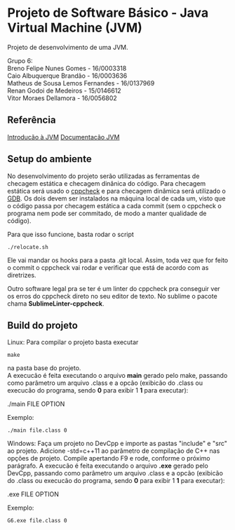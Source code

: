 # Projeto de Software Básico - Java Virtual Machine (JVM)

Projeto de desenvolvimento de uma JVM.

Grupo 6:  
Breno Felipe Nunes Gomes - 16/0003318  
Caio Albuquerque Brandão - 16/0003636  
Matheus de Sousa Lemos Fernandes - 16/0137969  
Renan Godoi de Medeiros - 15/0146612  
Vitor Moraes Dellamora - 16/0056802  


## Referência

[Introducão à JVM](https://www.devmedia.com.br/introducao-ao-java-virtual-machine-jvm/27624)
[Documentacão JVM](https://www.guru99.com/java-virtual-machine-jvm.html)


## Setup do ambiente

No desenvolvimento do projeto serão utilizadas as ferramentas de checagem estática e checagem dinânica do código. Para checagem estática será usado o [cppcheck](http://cppcheck.sourceforge.net/) e para checagem dinâmica será utilizado o [GDB](https://www.gnu.org/software/gdb/download/). Os dois devem ser instalados na máquina local de cada um, visto que o código passa por checagem estática a cada commit (sem o cppcheck o programa nem pode ser commitado, de modo a manter qualidade de código).

Para que isso funcione, basta rodar o script

```
./relocate.sh
```

Ele vai mandar os hooks para a pasta .git local.
Assim, toda vez que for feito o commit o cppcheck vai rodar e verificar que está de acordo com as diretrizes.  

Outro software legal pra se ter é um linter do cppcheck pra conseguir ver os erros do cppcheck direto no seu editor de texto. No sublime o pacote chama **SublimeLinter-cppcheck**.

## Build do projeto

Linux:
Para compilar o projeto basta executar 

```
make
```
na pasta base do projeto.  
A execucão é feita executando o arquivo **main** gerado pelo make, passando como parâmetro um arquivo .class e a opcão (exibicão do .class ou execucão do programa, sendo **0** para exibir 1 **1** para executar):

./main FILE OPTION

Exemplo:
```
./main file.class 0
```


Windows:
Faça um projeto no DevCpp e importe as pastas "include" e "src" ao projeto. Adicione -std=c++11 ao parâmetro de compilação de C++ nas opções de projeto. Compile apertando F9 e rode, conforme o próximo parágrafo.
A execucão é feita executando o arquivo **<nome do projeto>.exe** gerado pelo DevCpp, passando como parâmetro um arquivo .class e a opcão (exibicão do .class ou execucão do programa, sendo **0** para exibir 1 **1** para executar):

<nome do projeto>.exe FILE OPTION

Exemplo:
```
G6.exe file.class 0
```
